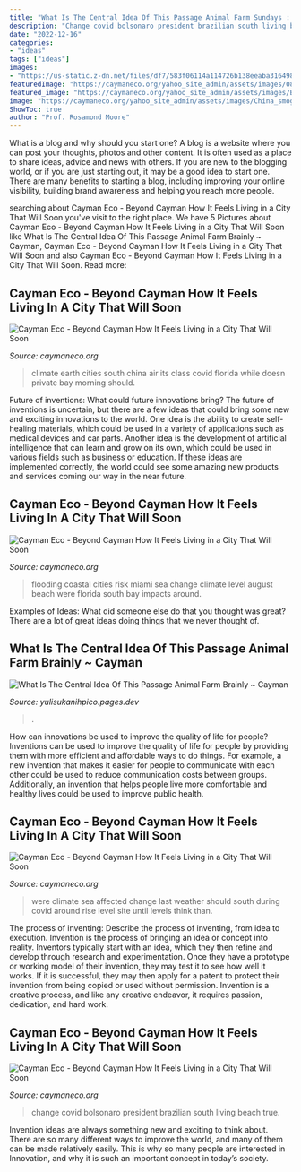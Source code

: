 ```yaml
---
title: "What Is The Central Idea Of This Passage Animal Farm Sundays : Flooding Coastal Cities Risk Miami Sea Change Climate Level August Beach Were Florida South Bay Impacts Around"
description: "Change covid bolsonaro president brazilian south living beach true"
date: "2022-12-16"
categories:
- "ideas"
tags: ["ideas"]
images:
- "https://us-static.z-dn.net/files/df7/583f06114a114726b138eeaba3164983.png"
featuredImage: "https://caymaneco.org/yahoo_site_admin/assets/images/081719_high-tide-cities_feat.21784848_std.jpg"
featured_image: "https://caymaneco.org/yahoo_site_admin/assets/images/Brazil_1280p.21791838_std.jpg"
image: "https://caymaneco.org/yahoo_site_admin/assets/images/China_smog.164114155_std.jpg"
ShowToc: true
author: "Prof. Rosamond Moore"
---
```



What is a blog and why should you start one?
A blog is a website where you can post your thoughts, photos and other content. It is often used as a place to share ideas, advice and news with others. If you are new to the blogging world, or if you are just starting out, it may be a good idea to start one. There are many benefits to starting a blog, including improving your online visibility, building brand awareness and helping you reach more people.

	

		
searching about Cayman Eco - Beyond Cayman How It Feels Living in a City That Will Soon you've visit to the right place. We have 5 Pictures about Cayman Eco - Beyond Cayman How It Feels Living in a City That Will Soon like What Is The Central Idea Of This Passage Animal Farm Brainly ~ Cayman, Cayman Eco - Beyond Cayman How It Feels Living in a City That Will Soon and also Cayman Eco - Beyond Cayman How It Feels Living in a City That Will Soon. Read more:
		
    
## Cayman Eco - Beyond Cayman How It Feels Living In A City That Will Soon

<img loading=lazy src="https://caymaneco.org/yahoo_site_admin/assets/images/China_smog.164114155_std.jpg" onerror="this.onerror=null;this.src='https://tse1.mm.bing.net/th?id=OIP.qf5a_1uOfrwT75tlxm1bmwHaEU&amp;pid=15.1';" alt="Cayman Eco - Beyond Cayman How It Feels Living in a City That Will Soon">

_Source: caymaneco.org_

>climate earth cities south china air its class covid florida while doesn private bay morning should. 

	

Future of inventions: What could future innovations bring?
The future of inventions is uncertain, but there are a few ideas that could bring some new and exciting innovations to the world. One idea is the ability to create self-healing materials, which could be used in a variety of applications such as medical devices and car parts. Another idea is the development of artificial intelligence that can learn and grow on its own, which could be used in various fields such as business or education. If these ideas are implemented correctly, the world could see some amazing new products and services coming our way in the near future.

    
## Cayman Eco - Beyond Cayman How It Feels Living In A City That Will Soon

<img loading=lazy src="https://caymaneco.org/yahoo_site_admin/assets/images/081719_high-tide-cities_feat.21784848_std.jpg" onerror="this.onerror=null;this.src='https://tse2.mm.bing.net/th?id=OIP.PkCpLrzVzEb8rD0w035jyQHaEK&amp;pid=15.1';" alt="Cayman Eco - Beyond Cayman How It Feels Living in a City That Will Soon">

_Source: caymaneco.org_

>flooding coastal cities risk miami sea change climate level august beach were florida south bay impacts around. 

	

Examples of Ideas: What did someone else do that you thought was great?
There are a lot of great ideas doing things that we never thought of.

    
## What Is The Central Idea Of This Passage Animal Farm Brainly ~ Cayman

<img loading=lazy src="https://us-static.z-dn.net/files/df7/583f06114a114726b138eeaba3164983.png" onerror="this.onerror=null;this.src='https://tse4.mm.bing.net/th?id=OIP.0ofTsaMKPzJKTM5hHAIEoQHaHa&amp;pid=15.1';" alt="What Is The Central Idea Of This Passage Animal Farm Brainly ~ Cayman">

_Source: yulisukanihpico.pages.dev_

>. 

	

How can innovations be used to improve the quality of life for people?
Inventions can be used to improve the quality of life for people by providing them with more efficient and affordable ways to do things. For example, a new invention that makes it easier for people to communicate with each other could be used to reduce communication costs between groups. Additionally, an invention that helps people live more comfortable and healthy lives could be used to improve public health.

    
## Cayman Eco - Beyond Cayman How It Feels Living In A City That Will Soon

<img loading=lazy src="https://caymaneco.org/yahoo_site_admin/assets/images/Sea_level_rise.9271746_std.PNG" onerror="this.onerror=null;this.src='https://tse4.mm.bing.net/th?id=OIP.dlRG1ckWlIdAJxUZ6PbR2AHaFu&amp;pid=15.1';" alt="Cayman Eco - Beyond Cayman How It Feels Living in a City That Will Soon">

_Source: caymaneco.org_

>were climate sea affected change last weather should south during covid around rise level site until levels think than. 

	

The process of inventing: Describe the process of inventing, from idea to execution.
Invention is the process of bringing an idea or concept into reality. Inventors typically start with an idea, which they then refine and develop through research and experimentation. Once they have a prototype or working model of their invention, they may test it to see how well it works. If it is successful, they may then apply for a patent to protect their invention from being copied or used without permission. Invention is a creative process, and like any creative endeavor, it requires passion, dedication, and hard work.

    
## Cayman Eco - Beyond Cayman How It Feels Living In A City That Will Soon

<img loading=lazy src="https://caymaneco.org/yahoo_site_admin/assets/images/Brazil_1280p.21791838_std.jpg" onerror="this.onerror=null;this.src='https://tse3.mm.bing.net/th?id=OIP.RyOyMfl3eRyhybqQjbuEdwHaEK&amp;pid=15.1';" alt="Cayman Eco - Beyond Cayman How It Feels Living in a City That Will Soon">

_Source: caymaneco.org_

>change covid bolsonaro president brazilian south living beach true. 

	

Invention ideas are always something new and exciting to think about. There are so many different ways to improve the world, and many of them can be made relatively easily. This is why so many people are interested in Innovation, and why it is such an important concept in today’s society.

